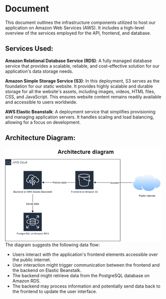 # Document

This document outlines the infrastructure components utilized to host our application on Amazon Web Services (AWS). It includes a high-level overview of the services employed for the API, frontend, and database.

## Services Used:
**Amazon Relational Database Service (RDS)**:  A fully managed database service that provides a scalable, reliable, and cost-effective solution for our application's data storage needs.

**Amazon Simple Storage Service (S3)**: In this deployment, S3 serves as the foundation for our static website. It provides highly scalable and durable storage for all the website's assets, including images, videos, HTML files, CSS, and JavaScript. This ensures website content remains readily available and accessible to users worldwide.

**AWS Elastic Beanstalk**:  A deployment service that simplifies provisioning and managing application servers. It handles scaling and load balancing, allowing for a focus on development.

## Architecture Diagram:
![Architecture Diagram](./images/Architecture_Diagram.png)
The diagram suggests the following data flow:

- Users interact with the application's frontend elements accessible over the public internet.
- User interaction might trigger communication between the frontend and the backend on Elastic Beanstalk.
- The backend might retrieve data from the PostgreSQL database on Amazon RDS.
- The backend may process information and potentially send data back to the frontend to update the user interface.